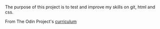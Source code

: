 The purpose of this project is to test and improve my skills on git, html and css.

From The Odin Project's [curriculum](http://www.theodinproject.com/courses/web-development-101/lessons/html-css)
